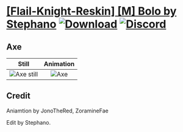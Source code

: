 # [\[Flail-Knight-Reskin\] \[M\] Bolo by Stephano](./) [![Download](https://img.shields.io/badge/Download--red?style=social&logo=github)](https://minhaskamal.github.io/DownGit/#/home?url=https://github.com/Klokinator/FE-Repo/tree/main/Battle%20Animations%2FBards%2C%20Dancers%2C%20Suppliers%2C%20Misc%2F%5BFlail-Knight-Reskin%5D%20%5BM%5D%20Bolo%20by%20Stephano%2F3.%20Axe%20(Flail)) [![Discord](https://img.shields.io/badge/Discord--blue?style=social&logo=discord)](https://discord.gg/C7VNGnyTPA)

## Axe

| Still | Animation |
| :---: | :-------: |
| ![Axe still](./Axe_000.png) | ![Axe](./Axe.gif) |

## Credit

Aniamtion by JonoTheRed, ZoramineFae

Edit by Stephano.

